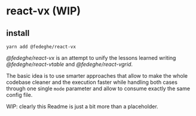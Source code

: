 
# react-vx (WIP)

## install

`yarn add @fedeghe/react-vx`

_@fedeghe/react-vx_ is an attempt to unify the lessons learned writing _@fedeghe/react-vtable_ and _@fedeghe/react-vgrid_.  

The basic idea is to use smarter approaches that allow to make the whole codebase cleaner and the execution faster while handling both cases through one single `mode` parameter and allow to consume exactly the same config file.  

WIP: clearly this Readme is just a bit more than a placeholder.

